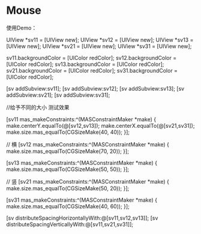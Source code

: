 # Mouse

使用Demo：

UIView *sv11 = [UIView new];
UIView *sv12 = [UIView new];
UIView *sv13 = [UIView new];
UIView *sv21 = [UIView new];
UIView *sv31 = [UIView new];

sv11.backgroundColor = [UIColor redColor];
sv12.backgroundColor = [UIColor redColor];
sv13.backgroundColor = [UIColor redColor];
sv21.backgroundColor = [UIColor redColor];
sv31.backgroundColor = [UIColor redColor];

[sv addSubview:sv11];
[sv addSubview:sv12];
[sv addSubview:sv13];
[sv addSubview:sv21];
[sv addSubview:sv31];

//给予不同的大小 测试效果

[sv11 mas_makeConstraints:^(MASConstraintMaker *make) {
make.centerY.equalTo(@[sv12,sv13]);
make.centerX.equalTo(@[sv21,sv31]);
make.size.mas_equalTo(CGSizeMake(40, 40));
}];

// 横
[sv12 mas_makeConstraints:^(MASConstraintMaker *make) {
make.size.mas_equalTo(CGSizeMake(70, 20));
}];

[sv13 mas_makeConstraints:^(MASConstraintMaker *make) {
make.size.mas_equalTo(CGSizeMake(50, 50));
}];

// 竖
[sv21 mas_makeConstraints:^(MASConstraintMaker *make) {
make.size.mas_equalTo(CGSizeMake(50, 20));
}];

[sv31 mas_makeConstraints:^(MASConstraintMaker *make) {
make.size.mas_equalTo(CGSizeMake(40, 60));
}];

[sv distributeSpacingHorizontallyWith:@[sv11,sv12,sv13]];
[sv distributeSpacingVerticallyWith:@[sv11,sv21,sv31]];
